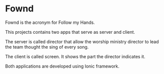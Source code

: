 Fownd
===

Fownd is the acronym for Follow my Hands.

This projects contains two apps that serve as server and client.

The server is called director that allow the worship ministry director to lead the team thought the sing of every song.

The client is called screen. It shows the part the director indicates it.

Both applications are developed using Ionic framework.
